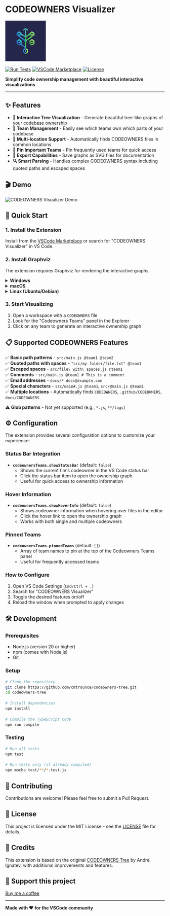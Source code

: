 # CODEOWNERS Visualizer

<p align="center">

![CODEOWNERS Visualizer Icon](resources/icon.png)

[![Run Tests](https://github.com/cmtrounce/codeowners-tree/actions/workflows/test.yml/badge.svg)](https://github.com/cmtrounce/codeowners-tree/actions/workflows/test.yml)
[![VSCode Marketplace](https://img.shields.io/badge/VS%20Code-Marketplace-blue?logo=visual-studio-code)](https://marketplace.visualstudio.com/items?itemName=cmtrounce.codeowners-visualizer)
[![License](https://img.shields.io/badge/License-MIT-green.svg)](LICENSE)

**Simplify code ownership management with beautiful interactive visualizations**

</p>

---

## ✨ Features

- **🌳 Interactive Tree Visualization** - Generate beautiful tree-like graphs of your codebase ownership
- **👥 Team Management** - Easily see which teams own which parts of your codebase
- **📁 Multi-location Support** - Automatically finds CODEOWNERS files in common locations
- **🎯 Pin Important Teams** - Pin frequently used teams for quick access
- **💾 Export Capabilities** - Save graphs as SVG files for documentation
- **🔍 Smart Parsing** - Handles complex CODEOWNERS syntax including quoted paths and escaped spaces

## 🎬 Demo

![CODEOWNERS Visualizer Demo](resources/demo.gif)

## 🚀 Quick Start

### 1. Install the Extension

Install from the [VSCode Marketplace](https://marketplace.visualstudio.com/items?itemName=cmtrounce.codeowners-visualizer) or search for "CODEOWNERS Visualizer" in VS Code.

### 2. Install Graphviz

The extension requires Graphviz for rendering the interactive graphs.

<details>
<summary><strong>Windows</strong></summary>

1. Visit the [Graphviz download page](https://graphviz.gitlab.io/download/) for Windows
2. Download the MSI installer for your Windows version (64-bit or 32-bit)
3. Run the installer and follow the on-screen instructions
4. Add the Graphviz `bin` directory to your system's PATH environment variable

</details>

<details>
<summary><strong>macOS</strong></summary>

```bash
brew install graphviz
```

Homebrew will automatically add Graphviz to your system's PATH.

</details>

<details>
<summary><strong>Linux (Ubuntu/Debian)</strong></summary>

```bash
sudo apt-get install graphviz
```

</details>

### 3. Start Visualizing

1. Open a workspace with a `CODEOWNERS` file
2. Look for the "Codeowners Teams" panel in the Explorer
3. Click on any team to generate an interactive ownership graph

## 📋 Supported CODEOWNERS Features

✅ **Basic path patterns** - `src/main.js @team1 @team2`  
✅ **Quoted paths with spaces** - `"src/my folder/file.txt" @team1`  
✅ **Escaped spaces** - `src/file\ with\ spaces.js @team1`  
✅ **Comments** - `src/main.js @team1 # This is a comment`  
✅ **Email addresses** - `docs/* docs@example.com`  
✅ **Special characters** - `src/main#.js @team1`, `src/@main.js @team1`  
✅ **Multiple locations** - Automatically finds `CODEOWNERS`, `.github/CODEOWNERS`, `docs/CODEOWNERS`  

⚠️ **Glob patterns** - Not yet supported (e.g., `*.js`, `**/logs`)

## ⚙️ Configuration

The extension provides several configuration options to customize your experience:

### Status Bar Integration
- **`codeownersTeams.showStatusBar`** (default: `false`)
  - Shows the current file's codeowner in the VS Code status bar
  - Click the status bar item to open the ownership graph
  - Useful for quick access to ownership information

### Hover Information
- **`codeownersTeams.showHoverInfo`** (default: `false`)
  - Shows codeowner information when hovering over files in the editor
  - Click the hover link to open the ownership graph
  - Works with both single and multiple codeowners

### Pinned Teams
- **`codeownersTeams.pinnedTeams`** (default: `[]`)
  - Array of team names to pin at the top of the Codeowners Teams panel
  - Useful for frequently accessed teams

### How to Configure

1. Open VS Code Settings (`Cmd/Ctrl + ,`)
2. Search for "CODEOWNERS Visualizer"
3. Toggle the desired features on/off
4. Reload the window when prompted to apply changes

## 🛠️ Development

### Prerequisites

- Node.js (version 20 or higher)
- npm (comes with Node.js)
- Git

### Setup

```bash
# Clone the repository
git clone https://github.com/cmtrounce/codeowners-tree.git
cd codeowners-tree

# Install dependencies
npm install

# Compile the TypeScript code
npm run compile
```

### Testing

```bash
# Run all tests
npm test

# Run tests only (if already compiled)
npx mocha test/**/*.test.js
```

## 🤝 Contributing

Contributions are welcome! Please feel free to submit a Pull Request.

## 📄 License

This project is licensed under the MIT License - see the [LICENSE](LICENSE) file for details.

## 🙏 Credits

This extension is based on the original [CODEOWNERS Tree](https://github.com/a-ignatev/codeowners-tree) by Andrei Ignatev, with additional improvements and features.

## 🫶 Support this project

[Buy me a coffee](https://buymeacoffee.com/cmtrounce)

---

<p align="center">

**Made with ❤️ for the VSCode community**

</p>
